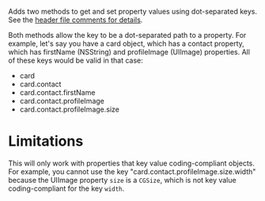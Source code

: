 Adds two methods to get and set property values using dot-separated keys. See the [header file comments for details](NSObject%2BKeyDotValue.h).

Both methods allow the key to be a dot-separated path to a property. For example, let's say you have a card object, which has a contact property, which has firstName (NSString) and profileImage (UIImage) properties. All of these keys would be valid in that case:

* card
* card.contact
* card.contact.firstName
* card.contact.profileImage
* card.contact.profileImage.size

# Limitations

This will only work with properties that key value coding-compliant objects. For example, you cannot use the key "card.contact.profileImage.size.width" because the UIImage property `size` is a `CGSize`, which is not key value coding-compliant for the key `width`.
